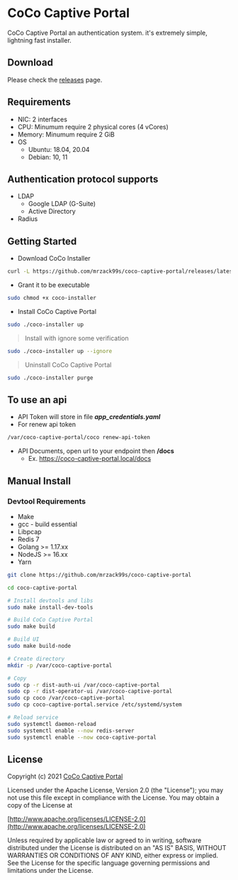 # CoCo Captive Portal

CoCo Captive Portal an authentication system. it's extremely simple, lightning fast installer.

## Download

Please check the [releases](https://github.com/mrzack99s/coco-captive-portal/releases/) page.

## Requirements

- NIC: 2 interfaces
- CPU: Minumum require 2 physical cores (4 vCores)
- Memory: Minumum require 2 GiB
- OS
  - Ubuntu: 18.04, 20.04
  - Debian: 10, 11

## Authentication protocol supports

- LDAP
  - Google LDAP (G-Suite)
  - Active Directory
- Radius

## Getting Started

- Download CoCo Installer

```bash
curl -L https://github.com/mrzack99s/coco-captive-portal/releases/latest/download/coco-installer -o coco-installer
```

- Grant it to be executable

```bash
sudo chmod +x coco-installer
```

- Install CoCo Captive Portal

```bash
sudo ./coco-installer up
```

> Install with ignore some verification

```bash
sudo ./coco-installer up --ignore
```

> Uninstall CoCo Captive Portal

```bash
sudo ./coco-installer purge
```

## To use an api

- API Token will store in file **_app_credentials.yaml_**
- For renew api token

```bash
/var/coco-captive-portal/coco renew-api-token
```

- API Documents, open url to your endpoint then **/docs**
  - Ex. https://coco-captive-portal.local/docs

## Manual Install

### Devtool Requirements

- Make
- gcc - build essential
- Libpcap
- Redis 7
- Golang >= 1.17.xx
- NodeJS >= 16.xx
- Yarn

```bash
git clone https://github.com/mrzack99s/coco-captive-portal

cd coco-captive-portal

# Install devtools and libs
sudo make install-dev-tools

# Build CoCo Captive Portal
sudo make build

# Build UI
sudo make build-node

# Create directory
mkdir -p /var/coco-captive-portal

# Copy
sudo cp -r dist-auth-ui /var/coco-captive-portal
sudo cp -r dist-operator-ui /var/coco-captive-portal
sudo cp coco /var/coco-captive-portal
sudo cp coco-captive-portal.service /etc/systemd/system

# Reload service
sudo systemctl daemon-reload
sudo systemctl enable --now redis-server
sudo systemctl enable --now coco-captive-portal
```

## License

Copyright (c) 2021 [CoCo Captive Portal](https://github.com/mrzack99s/coco-captive-portal)

Licensed under the Apache License, Version 2.0 (the "License");
you may not use this file except in compliance with the License.
You may obtain a copy of the License at

[http://www.apache.org/licenses/LICENSE-2.0](http://www.apache.org/licenses/LICENSE-2.0)

Unless required by applicable law or agreed to in writing, software
distributed under the License is distributed on an "AS IS" BASIS,
WITHOUT WARRANTIES OR CONDITIONS OF ANY KIND, either express or implied.
See the License for the specific language governing permissions and
limitations under the License.
